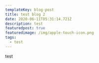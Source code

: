 ```yaml
---
templateKey: blog-post
title: test blog 2
date: 2020-06-11T05:31:14.721Z
description: test
featuredpost: true
featuredimage: /img/apple-touch-icon.png
tags:
  - test
---
```

test